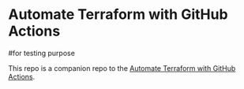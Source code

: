 # Automate Terraform with GitHub Actions
#for testing purpose

This repo is a companion repo to the [Automate Terraform with GitHub Actions](https://learn.hashicorp.com/tutorials/terraform/github-actions?in=terraform/automation).
